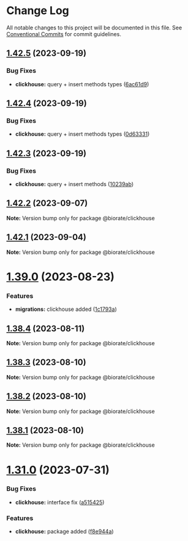 # Change Log

All notable changes to this project will be documented in this file.
See [Conventional Commits](https://conventionalcommits.org) for commit guidelines.

## [1.42.5](https://github.com/biorate/core/compare/v1.42.4...v1.42.5) (2023-09-19)

### Bug Fixes

- **clickhouse:** query + insert methods types ([6ac61d9](https://github.com/biorate/core/commit/6ac61d9a39f6a39800ecaf4680b7366c854f84f0))

## [1.42.4](https://github.com/biorate/core/compare/v1.42.3...v1.42.4) (2023-09-19)

### Bug Fixes

- **clickhouse:** query + insert methods types ([0d63331](https://github.com/biorate/core/commit/0d6333188912157d276848ccf3e7ff0b3312b13a))

## [1.42.3](https://github.com/biorate/core/compare/v1.42.2...v1.42.3) (2023-09-19)

### Bug Fixes

- **clickhouse:** query + insert methods ([10239ab](https://github.com/biorate/core/commit/10239abeef084e6218ae291fb502d16a40b4546b))

## [1.42.2](https://github.com/biorate/core/compare/v1.42.1...v1.42.2) (2023-09-07)

**Note:** Version bump only for package @biorate/clickhouse

## [1.42.1](https://github.com/biorate/core/compare/v1.42.0...v1.42.1) (2023-09-04)

**Note:** Version bump only for package @biorate/clickhouse

# [1.39.0](https://github.com/biorate/core/compare/v1.38.4...v1.39.0) (2023-08-23)

### Features

- **migrations:** clickhouse added ([1c1793a](https://github.com/biorate/core/commit/1c1793a5d43748eef6d227477bfee6b7f8a1e87a))

## [1.38.4](https://github.com/biorate/core/compare/v1.38.3...v1.38.4) (2023-08-11)

**Note:** Version bump only for package @biorate/clickhouse

## [1.38.3](https://github.com/biorate/core/compare/v1.38.2...v1.38.3) (2023-08-10)

**Note:** Version bump only for package @biorate/clickhouse

## [1.38.2](https://github.com/biorate/core/compare/v1.38.1...v1.38.2) (2023-08-10)

**Note:** Version bump only for package @biorate/clickhouse

## [1.38.1](https://github.com/biorate/core/compare/v1.38.0...v1.38.1) (2023-08-10)

**Note:** Version bump only for package @biorate/clickhouse

# [1.31.0](https://github.com/biorate/core/compare/v1.30.12...v1.31.0) (2023-07-31)

### Bug Fixes

- **clickhouse:** interface fix ([a515425](https://github.com/biorate/core/commit/a515425d73849fc2155fae59bb3576974eb7eebf))

### Features

- **clickhouse:** package added ([f8e944a](https://github.com/biorate/core/commit/f8e944ae584804afbaa6437d072a9ed3aa5cc5f1))
